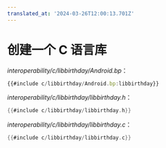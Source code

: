 ```yaml
---
translated_at: '2024-03-26T12:00:13.701Z'
---
```


# 创建一个 C 语言库

_interoperability/c/libbirthday/Android.bp_：

```javascript
{{#include c/libbirthday/Android.bp:libbirthday}}
```

_interoperability/c/libbirthday/libbirthday.h_：

```c
{{#include c/libbirthday/libbirthday.h}}
```

_interoperability/c/libbirthday/libbirthday.c_：

```c
{{#include c/libbirthday/libbirthday.c}}
```
